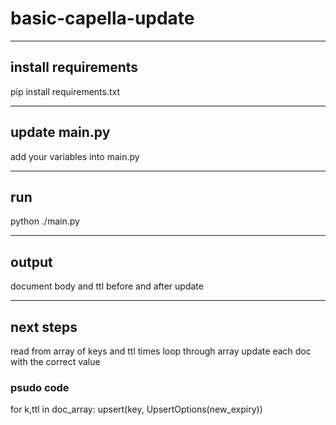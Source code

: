 # basic-capella-update

---

## install requirements
pip install requirements.txt

---

## update main.py
add your variables into main.py

---

## run
python ./main.py

---

## output
document body and ttl before and after update

---

## next steps
read from array of keys and ttl times
loop through array
update each doc with the correct value

### psudo code
for k,ttl in doc_array:
  upsert(key, UpsertOptions(new_expiry))
